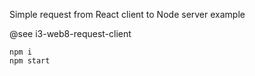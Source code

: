 Simple request from React client to Node server example

@see i3-web8-request-client

```
npm i
npm start
```
